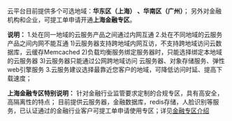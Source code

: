 云平台目前提供多个可选地域：**华东区（上海） 、华南区（广州）**； 另外对金融机构和企业，可提工单申请开通**上海金融专区**。

**说明：**
1.处在同一地域的云服务产品之间通过内网互通
2.处在不同地域的云服务产品之间内网不能互通
  1)云服务器支持跨地域内网互访，不支持跨地域访问云数据库，云缓存Memcached
  2)负载均衡服务绑定服务器时，只能选择绑定本地域的云服务器
  3)云服务器只能通过公网跨地域访问 云服务器、对象存储服务、弹性web引擎服务 
3.云服务建议选择最靠近您客户的地域，可降低访问时延、提高下载速度；


**上海金融专区特别说明：**
针对金融行业监管要求定制的合规专区，具有高安全，高隔离性的特点； 目前提供云服务器，金融数据库，redis存储，人脸识别等服务，已认证通过的金融行业客户可提工单申请使用专区；详见[金融专区介绍](http://tce.fsphere.cn/doc/product/304/%E9%87%91%E8%9E%8D%E4%BA%91%E7%AE%80%E4%BB%8B)